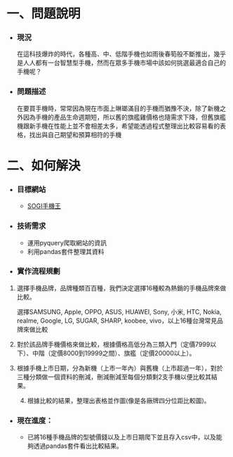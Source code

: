 # **一、問題說明**

- ### 現況

  在這科技爆炸的時代，各種高、中、低階手機也如雨後春筍般不斷推出，幾乎是人人都有一台智慧型手機，然而在眾多手機市場中該如何挑選最適合自己的手機呢？

- ### 問題描述

  在要買手機時，常常因為現在市面上琳瑯滿目的手機而猶豫不決，除了新機之外因為手機的產品生命週期短，所以舊的旗艦雞價格也隨需求下降，但舊旗艦機跟新手機在性能上並不會相差太多，希望能透過程式整理出比較容易看的表格，找出與自己期望和預算相符的手機

# 二、如何解決
- ### 目標網站
  
  - [SOGI手機王](https://www.sogi.com.tw/) 
  
- ### 技術需求
    
    - 運用pyquery爬取網站的資訊 
    - 利用pandas套件整理其資料
    
- ### 實作流程規劃
    
1. 選擇手機品牌，品牌種類百百種，我們決定選擇16種較為熱銷的手機品牌來做比較。
    
   選擇SAMSUNG, Apple, OPPO, ASUS, HUAWEI, Sony, 小米, HTC, Nokia, realme, Google, LG, SUGAR, SHARP, koobee, vivo，以上16種台灣常見品牌來做比較
    
2. 對於該品牌手機價格來做比較，根據價格高低分為三類入門（定價7999以下）、中階（定價8000到19999之間）、旗艦（定價20000以上）。
    
3. 根據手機上市日期，分為新機（上市一年內）與舊機（上市超過一年），對於三種分類做一個資料的刪減，刪減刪減至每個分類剩2支手機以便比較其結果。
    
    4. 根據比較的結果，整理出表格並作圖(像是各廠牌四分位距比較圖)。


- ### 現在進度：
  
  - 已將16種手機品牌的型號價錢以及上市日期爬下並且存入csv中，以及能夠透過pandas套件看出比較結果。